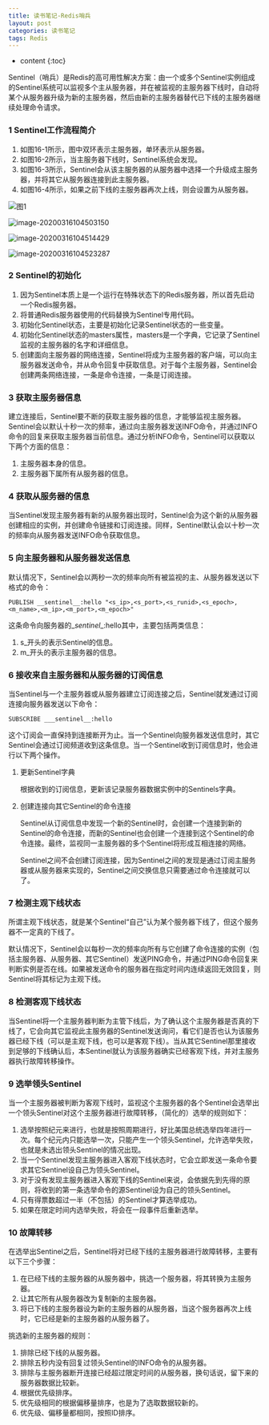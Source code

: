 ```yaml
---
title: 读书笔记-Redis哨兵
layout: post
categories: 读书笔记
tags: Redis
---
```

* content
{:toc}


Sentinel（哨兵）是Redis的高可用性解决方案：由一个或多个Sentinel实例组成的Sentinel系统可以监视多个主从服务器，并在被监视的主服务器下线时，自动将某个从服务器升级为新的主服务器，然后由新的主服务器替代已下线的主服务器继续处理命令请求。



### 1 Sentinel工作流程简介

1. 如图16-1所示，图中双环表示主服务器，单环表示从服务器。
2. 如图16-2所示，当主服务器下线时，Sentinel系统会发现。
3. 如图16-3所示，Sentinel会从该主服务器的从服务器中选择一个升级成主服务器，并将其它从服务器连接到此主服务器。
4. 如图16-4所示，如果之前下线的主服务器再次上线，则会设置为从服务器。

![图1](../images/2020-3-16-%E8%AF%BB%E4%B9%A6%E7%AC%94%E8%AE%B0-Redis%E5%93%A8%E5%85%B5.assets/image-20200316104437038.png)

![image-20200316104503150](../images/2020-3-16-%E8%AF%BB%E4%B9%A6%E7%AC%94%E8%AE%B0-Redis%E5%93%A8%E5%85%B5.assets/image-20200316104503150.png)

![image-20200316104514429](../images/2020-3-16-%E8%AF%BB%E4%B9%A6%E7%AC%94%E8%AE%B0-Redis%E5%93%A8%E5%85%B5.assets/image-20200316104514429.png)

![image-20200316104523287](../images/2020-3-16-%E8%AF%BB%E4%B9%A6%E7%AC%94%E8%AE%B0-Redis%E5%93%A8%E5%85%B5.assets/image-20200316104523287.png)

### 2 Sentinel的初始化

1. 因为Sentinel本质上是一个运行在特殊状态下的Redis服务器，所以首先启动一个Redis服务器。
2. 将普通Redis服务器使用的代码替换为Sentinel专用代码。
3. 初始化Sentinel状态，主要是初始化记录Sentinel状态的一些变量。
4. 初始化Sentinel状态的masters属性，masters是一个字典，它记录了Sentinel监视的主服务器的名字和详细信息。
5. 创建面向主服务器的网络连接，Sentinel将成为主服务器的客户端，可以向主服务器发送命令，并从命令回复中获取信息。对于每个主服务器，Sentinel会创建两条网络连接，一条是命令连接，一条是订阅连接。

### 3 获取主服务器信息

建立连接后，Sentinel要不断的获取主服务器的信息，才能够监视主服务器。Sentinel会以默认十秒一次的频率，通过向主服务器发送INFO命令，并通过INFO命令的回复来获取主服务器当前信息。通过分析INFO命令，Sentinel可以获取以下两个方面的信息：

1. 主服务器本身的信息。
2. 主服务器下属所有从服务器的信息。

### 4 获取从服务器的信息

当Sentinel发现主服务器有新的从服务器出现时，Sentinel会为这个新的从服务器创建相应的实例，并创建命令链接和订阅连接。同样，Sentinel默认会以十秒一次的频率向从服务器发送INFO命令获取信息。

### 5 向主服务器和从服务器发送信息

默认情况下，Sentinel会以两秒一次的频率向所有被监视的主、从服务器发送以下格式的命令：

```
PUBLISH __sentinel__:hello "<s_ip>,<s_port>,<s_runid>,<s_epoch>,<m_name>,<m_ip>,<m_port>,<m_epoch>"
```

这条命令向服务器的\__sentinel__:hello其中，主要包括两类信息：

1. s_开头的表示Sentinel的信息。
2. m_开头的表示主服务器的信息。

### 6 接收来自主服务器和从服务器的订阅信息

当Sentinel与一个主服务器或从服务器建立订阅连接之后，Sentinel就发通过订阅连接向服务器发送以下命令：

```
SUBSCRIBE ___sentinel__:hello
```

这个订阅会一直保持到连接断开为止。当一个Sentinel向服务器发送信息时，其它Sentinel会通过订阅频道收到这条信息。当一个Sentinel收到订阅信息时，他会进行以下两个操作。

1. 更新Sentinel字典

   根据收到的订阅信息，更新该记录服务器数据实例中的Sentinels字典。

2. 创建连接向其它Sentinel的命令连接

   Sentinel从订阅信息中发现一个新的Sentinel时，会创建一个连接到新的Sentinel的命令连接，而新的Sentinel也会创建一个连接到这个Sentinel的命令连接。最终，监视同一主服务器的多个Sentinel将形成互相连接的网络。

   Sentinel之间不会创建订阅连接，因为Sentinel之间的发现是通过订阅主服务器或从服务器来实现的，Sentinel之间交换信息只需要通过命令连接就可以了。

### 7 检测主观下线状态

所谓主观下线状态，就是某个Sentinel“自己”认为某个服务器下线了，但这个服务器不一定真的下线了。

默认情况下，Sentinel会以每秒一次的频率向所有与它创建了命令连接的实例（包括主服务器、从服务器、其它Sentinel）发送PING命令，并通过PING命令回复来判断实例是否在线。如果被发送命令的服务器在指定时间内连续返回无效回复，则Sentinel将其标记为主观下线。

### 8 检测客观下线状态

当Sentinel将一个主服务器判断为主管下线后，为了确认这个主服务器是否真的下线了，它会向其它监视此主服务器的Sentinel发送询问，看它们是否也认为该服务器已经下线（可以是主观下线，也可以是客观下线）。当从其它Sentinel那里接收到足够的下线确认后，本Sentinel就认为该服务器确实已经客观下线，并对主服务器执行故障转移操作。

### 9 选举领头Sentinel

当一个主服务器被判断为客观下线时，监视这个主服务器的各个Sentinel会选举出一个领头Sentinel对这个主服务器进行故障转移，（简化的）选举的规则如下：

1. 选举按照纪元来进行，也就是按照周期进行，好比美国总统选举四年进行一次。每个纪元内只能选举一次，只能产生一个领头Sentinel，允许选举失败，也就是未选出领头Sentinel的情况出现。
2. 当一个Sentinel发现主服务器进入客观下线状态时，它会立即发送一条命令要求其它Sentinel设自己为领头Sentinel。
3. 对于没有发现主服务器进入客观下线的Sentinel来说，会依据先到先得的原则，将收到的第一条选举命令的源Sentinel设为自己的领头Sentinel。
4. 只有得票数超过一半（不包括）的Sentinel才算选举成功。
5. 如果在限定时间内选举失败，将会在一段事件后重新选举。

### 10 故障转移

在选举出Sentinel之后，Sentinel将对已经下线的主服务器进行故障转移，主要有以下三个步骤：

1. 在已经下线的主服务器的从服务器中，挑选一个服务器，将其转换为主服务器。
2. 让其它所有从服务器改为复制新的主服务器。
3. 将已下线的主服务器设为新的主服务器的从服务器，当这个服务器再次上线时，它已经是新的主服务器的从服务器了。

挑选新的主服务器的规则：

1. 排除已经下线的从服务器。
2. 排除五秒内没有回复过领头Sentinel的INFO命令的从服务器。
3. 排除与主服务器断开连接已经超过限定时间的从服务器，换句话说，留下来的服务器数据比较新。
4. 根据优先级排序。
5. 优先级相同的根据偏移量排序，也是为了选取数据较新的。
6. 优先级、偏移量都相同，按照ID排序。

